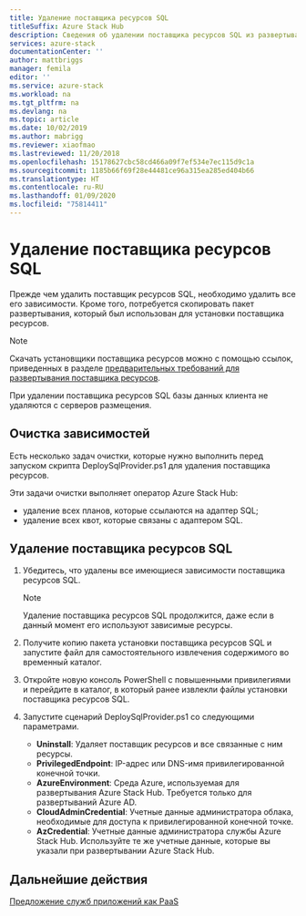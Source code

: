 ```yaml
---
title: Удаление поставщика ресурсов SQL
titleSuffix: Azure Stack Hub
description: Сведения об удалении поставщика ресурсов SQL из развертывания Azure Stack Hub.
services: azure-stack
documentationCenter: ''
author: mattbriggs
manager: femila
editor: ''
ms.service: azure-stack
ms.workload: na
ms.tgt_pltfrm: na
ms.devlang: na
ms.topic: article
ms.date: 10/02/2019
ms.author: mabrigg
ms.reviewer: xiaofmao
ms.lastreviewed: 11/20/2018
ms.openlocfilehash: 15178627cbc58cd466a09f7ef534e7ec115d9c1a
ms.sourcegitcommit: 1185b66f69f28e44481ce96a315ea285ed404b66
ms.translationtype: HT
ms.contentlocale: ru-RU
ms.lasthandoff: 01/09/2020
ms.locfileid: "75814411"
---
```

# <a name="remove-the-sql-resource-provider"></a>Удаление поставщика ресурсов SQL

Прежде чем удалить поставщик ресурсов SQL, необходимо удалить все его зависимости. Кроме того, потребуется скопировать пакет развертывания, который был использован для установки поставщика ресурсов.

> [!NOTE]
> Скачать установщики поставщика ресурсов можно с помощью ссылок, приведенных в разделе [предварительных требований для развертывания поставщика ресурсов](./azure-stack-sql-resource-provider-deploy.md#prerequisites).

При удалении поставщика ресурсов SQL базы данных клиента не удаляются с серверов размещения.

## <a name="dependency-cleanup"></a>Очистка зависимостей

Есть несколько задач очистки, которые нужно выполнить перед запуском скрипта DeploySqlProvider.ps1 для удаления поставщика ресурсов.

Эти задачи очистки выполняет оператор Azure Stack Hub:

* удаление всех планов, которые ссылаются на адаптер SQL;
* удаление всех квот, которые связаны с адаптером SQL.

## <a name="to-remove-the-sql-resource-provider"></a>Удаление поставщика ресурсов SQL

1. Убедитесь, что удалены все имеющиеся зависимости поставщика ресурсов SQL.

   > [!NOTE]
   > Удаление поставщика ресурсов SQL продолжится, даже если в данный момент его используют зависимые ресурсы.
  
2. Получите копию пакета установки поставщика ресурсов SQL и запустите файл для самостоятельного извлечения содержимого во временный каталог.

3. Откройте новую консоль PowerShell с повышенными привилегиями и перейдите в каталог, в который ранее извлекли файлы установки поставщика ресурсов SQL.

4. Запустите сценарий DeploySqlProvider.ps1 со следующими параметрами.

    * **Uninstall**: Удаляет поставщик ресурсов и все связанные с ним ресурсы.
    * **PrivilegedEndpoint**: IP-адрес или DNS-имя привилегированной конечной точки.
    * **AzureEnvironment**: Среда Azure, используемая для развертывания Azure Stack Hub. Требуется только для развертываний Azure AD.
    * **CloudAdminCredential**: Учетные данные администратора облака, необходимые для доступа к привилегированной конечной точке.
    * **AzCredential**: Учетные данные администратора службы Azure Stack Hub. Используйте те же учетные данные, которые вы указали при развертывании Azure Stack Hub.

## <a name="next-steps"></a>Дальнейшие действия

[Предложение служб приложений как PaaS](azure-stack-app-service-overview.md)
